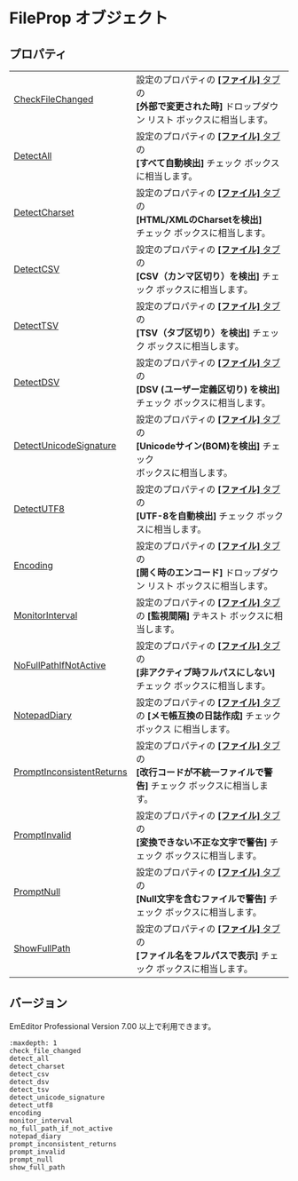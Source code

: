 # FileProp オブジェクト

## プロパティ

|     |     |
| --- | --- |
| [CheckFileChanged](check_file_changed) | 設定のプロパティの [**\[ファイル\]** タブ](../../dlg/properties/file/index) の <br> **\[外部で変更された時\]** ドロップダウン リスト ボックスに相当します。 |
| [DetectAll](detect_all) | 設定のプロパティの [**\[ファイル\]** タブ](../../dlg/properties/file/index) の <br> **\[すべて自動検出\]** チェック ボックスに相当します。 |
| [DetectCharset](detect_charset) | 設定のプロパティの [**\[ファイル\]** タブ](../../dlg/properties/file/index) の <br> **\[HTML/XMLのCharsetを検出\]** <br> チェック ボックスに相当します。 |
| [DetectCSV](detect_csv) | 設定のプロパティの [**\[ファイル\]** タブ](../../dlg/properties/file/index) の <br> **\[CSV（カンマ区切り）を検出\]** チェック ボックスに相当します。 |
| [DetectTSV](detect_tsv) | 設定のプロパティの [**\[ファイル\]** タブ](../../dlg/properties/file/index) の <br> **\[TSV（タブ区切り）を検出\]** チェック ボックスに相当します。 |
| [DetectDSV](detect_dsv) | 設定のプロパティの [**\[ファイル\]** タブ](../../dlg/properties/file/index) の <br> **\[DSV (ユーザー定義区切り) を検出\]** チェック ボックスに相当します。 |
| [DetectUnicodeSignature](detect_unicode_signature) | 設定のプロパティの [**\[ファイル\]** タブ](../../dlg/properties/file/index) の <br> **\[Unicodeサイン(BOM)を検出\]** チェック <br> ボックスに相当します。 |
| [DetectUTF8](detect_utf8) | 設定のプロパティの [**\[ファイル\]** タブ](../../dlg/properties/file/index) の <br> **\[UTF-8を自動検出\]** チェック ボックスに相当します。 |
| [Encoding](encoding) | 設定のプロパティの [**\[ファイル\]** タブ](../../dlg/properties/file/index) の <br> **\[開く時のエンコード\]** ドロップダウン リスト ボックスに相当します。 |
| [MonitorInterval](monitor_interval) | 設定のプロパティの [**\[ファイル\]** タブ](../../dlg/properties/file/index) の **\[監視間隔\]** テキスト ボックスに相当します。 |
| [NoFullPathIfNotActive](no_full_path_if_not_active) | 設定のプロパティの [**\[ファイル\]** タブ](../../dlg/properties/file/index) の <br> **\[非アクティブ時フルパスにしない\]** チェック ボックスに相当します。 |
| [NotepadDiary](notepad_diary) | 設定のプロパティの [**\[ファイル\]** タブ](../../dlg/properties/file/index) の **\[メモ帳互換の日誌作成\]** チェック ボックス に相当します。 |
| [PromptInconsistentReturns](prompt_inconsistent_returns) | 設定のプロパティの [**\[ファイル\]** タブ](../../dlg/properties/file/index) の <br> **\[改行コードが不統一ファイルで警告\]** チェック ボックスに相当します。 |
| [PromptInvalid](prompt_invalid) | 設定のプロパティの [**\[ファイル\]** タブ](../../dlg/properties/file/index) の <br> **\[変換できない不正な文字で警告\]** チェック ボックスに相当します。 |
| [PromptNull](prompt_null) | 設定のプロパティの [**\[ファイル\]** タブ](../../dlg/properties/file/index) の <br> **\[Null文字を含むファイルで警告\]** チェック ボックスに相当します。 |
| [ShowFullPath](show_full_path) | 設定のプロパティの [**\[ファイル\]** タブ](../../dlg/properties/file/index) の <br> **\[ファイル名をフルパスで表示\]** チェック ボックスに相当します。 |

## バージョン

EmEditor Professional Version 7.00 以上で利用できます。


```{toctree}
:maxdepth: 1
check_file_changed
detect_all
detect_charset
detect_csv
detect_dsv
detect_tsv
detect_unicode_signature
detect_utf8
encoding
monitor_interval
no_full_path_if_not_active
notepad_diary
prompt_inconsistent_returns
prompt_invalid
prompt_null
show_full_path
```
